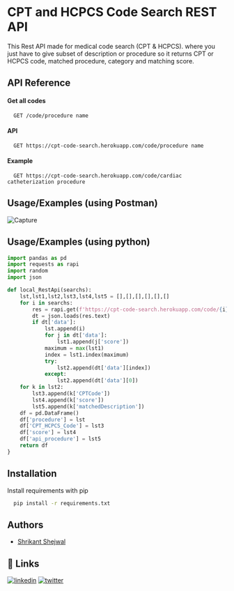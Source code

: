 
# CPT and HCPCS Code Search REST API

This Rest API made for medical code search (CPT & HCPCS). where you just have to give subset of description or procedure so it returns CPT or HCPCS code, matched procedure, category and matching score.


## API Reference

#### Get all codes

```http
  GET /code/procedure name
```

#### API 

```http
  GET https://cpt-code-search.herokuapp.com/code/procedure name
```

#### Example


```http
  GET https://cpt-code-search.herokuapp.com/code/cardiac catheterization procedure
```

## Usage/Examples (using Postman)

![Capture](https://user-images.githubusercontent.com/67087846/185297096-4a50827c-db2e-4981-a62a-d65c30914253.JPG)




## Usage/Examples (using python)

```python
import pandas as pd
import requests as rapi
import random
import json

def local_RestApi(searchs):
    lst,lst1,lst2,lst3,lst4,lst5 = [],[],[],[],[],[]
    for i in searchs:
        res = rapi.get(f'https://cpt-code-search.herokuapp.com/code/{i}')
        dt = json.loads(res.text)
        if dt['data']:
            lst.append(i)
            for j in dt['data']:
                lst1.append(j['score'])
            maximum = max(lst1)
            index = lst1.index(maximum)
            try:
                lst2.append(dt['data'][index])
            except:
                lst2.append(dt['data'][0])
    for k in lst2:
        lst3.append(k['CPTCode'])
        lst4.append(k['score'])
        lst5.append(k['matchedDescription'])
    df = pd.DataFrame()
    df['procedure'] = lst
    df['CPT_HCPCS_Code'] = lst3
    df['score'] = lst4
    df['api_procedure'] = lst5
    return df
}
```

## Installation

Install requirements with pip

```bash
  pip install -r requirements.txt
```
    

## Authors

- [Shrikant Shejwal](https://github.com/shritech1404)

## 🔗 Links
[![linkedin](https://img.shields.io/badge/linkedin-0A66C2?style=for-the-badge&logo=linkedin&logoColor=white)](https://www.linkedin.com/in/shrikant-shejwal-930a4519b/)
[![twitter](https://img.shields.io/badge/twitter-1DA1F2?style=for-the-badge&logo=twitter&logoColor=white)](https://twitter.com/)



